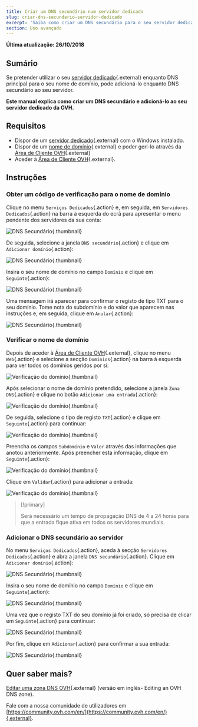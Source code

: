```yaml
---
title: Criar um DNS secundário num servidor dedicado
slug: criar-dns-secundario-servidor-dedicado
excerpt: 'Saiba como criar um DNS secundário para o seu servidor dedicado OVH'
section: Uso avançado
---
```


**Última atualização: 26/10/2018**

## Sumário

Se pretender utilizar o seu [servidor dedicado](https://www.ovh.pt/servidores_dedicados/){.external} enquanto DNS principal para o seu nome de domínio, pode adicioná-lo enquanto DNS secundário ao seu servidor.

**Este manual explica como criar um DNS secundário e adicioná-lo ao seu servidor dedicado da OVH.**


## Requisitos

* Dispor de um [servidor dedicado](https://www.ovh.pt/servidores_dedicados/){.external} com o Windows instalado.
* Dispor de um [nome de domínio](https://www.ovh.pt/dominios/){.external} e poder geri-lo através da [Área de Cliente OVH](https://www.ovh.com/auth/?action=gotomanager&from=https://www.ovh.pt/&ovhSubsidiary=pt){.external}
* Aceder à [Área de Cliente OVH](https://www.ovh.com/auth/?action=gotomanager&from=https://www.ovh.pt/&ovhSubsidiary=pt){.external}.


## Instruções

### Obter um código de verificação para o nome de domínio

Clique no menu `Serviços Dedicados`{.action} e, em seguida, em `Servidores Dedicados`{.action} na barra à esquerda do ecrã para apresentar o menu pendente dos servidores da sua conta:

![DNS Secundário](images/dns2-01.png){.thumbnail}

De seguida, selecione a janela `DNS secundário`{.action} e clique em `Adicionar domínio`{.action}:

![DNS Secundário](images/dns2-02.png){.thumbnail}

Insira o seu nome de domínio no campo `Domínio` e clique em `Seguinte`{.action}:

![DNS Secundário](images/dns2-03.png){.thumbnail}

Uma mensagem irá aparecer para confirmar o registo de tipo TXT para o seu domínio. Tome nota do subdomínio e do valor que aparecem nas instruções e, em seguida, clique em `Anular`{.action}:

![DNS Secundário](images/dns2-04a.png){.thumbnail}


### Verificar o nome de domínio

Depois de aceder à [Área de Cliente OVH](https://www.ovh.com/auth/?action=gotomanager){.external}, clique no menu `Web`{.action} e selecione a secção `Domínios`{.action} na barra à esquerda para ver todos os domínios geridos por si:

![Verificação do domínio](images/domain-verification-01.png){.thumbnail}

Após selecionar o nome de domínio pretendido, selecione a janela `Zona DNS`{.action} e clique no botão `Adicionar uma entrada`{.action}:

![Verificação do domínio](images/domain-verification-02.png){.thumbnail}

De seguida, selecione o tipo de registo `TXT`{.action} e clique em `Seguinte`{.action} para continuar:

![Verificação do domínio](images/domain-verification-03.png){.thumbnail}

Preencha os campos `Subdomínio` e `Valor` através das informações que anotou anteriormente. Após preencher esta informação, clique em `Seguinte`{.action}:

![Verificação do domínio](images/domain-verification-04.png){.thumbnail}

Clique em `Validar`{.action} para adicionar a entrada:

![Verificação do domínio](images/domain-verification-05.png){.thumbnail}

> [!primary]
>
> Será necessário um tempo de propagação DNS de 4 a 24 horas para que a entrada fique ativa em todos os servidores mundiais.
>

### Adicionar o DNS secundário ao servidor

No menu `Serviços Dedicados`{.action}, aceda à secção `Servidores Dedicados`{.action} e abra a janela `DNS secundário`{.action}. Clique em `Adicionar domínio`{.action}:

![DNS Secundário](images/dns2-02.png){.thumbnail}

Insira o seu nome de domínio no campo `Domínio` e clique em `Seguinte`{.action}:

![DNS Secundário](images/dns2-03.png){.thumbnail}

Uma vez que o registo TXT do seu domínio já foi criado, só precisa de clicar em `Seguinte`{.action} para continuar:

![DNS Secundário](images/dns2-04b.png){.thumbnail}

Por fim, clique em `Adicionar`{.action} para confirmar a sua entrada:

![DNS Secundário](images/dns2-05.png){.thumbnail}


## Quer saber mais?

[Editar uma zona DNS OVH](https://docs.ovh.com/gb/en/domains/web_hosting_how_to_edit_my_dns_zone/){.external} (versão em inglês- Editing an OVH DNS zone).

Fale com a nossa comunidade de utilizadores em [https://community.ovh.com/en/](https://community.ovh.com/en/){.external}.